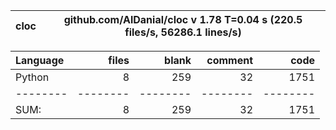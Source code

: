 cloc|github.com/AlDanial/cloc v 1.78  T=0.04 s (220.5 files/s, 56286.1 lines/s)
--- | ---

Language|files|blank|comment|code
:-------|-------:|-------:|-------:|-------:
Python|8|259|32|1751
--------|--------|--------|--------|--------
SUM:|8|259|32|1751
